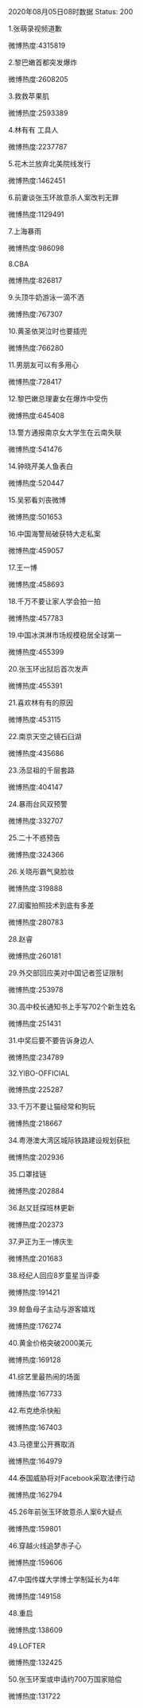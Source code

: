 2020年08月05日08时数据
Status: 200

1.张萌录视频道歉

微博热度:4315819

2.黎巴嫩首都突发爆炸

微博热度:2608205

3.救救苹果肌

微博热度:2593389

4.林有有 工具人

微博热度:2237787

5.花木兰放弃北美院线发行

微博热度:1462451

6.前妻谈张玉环故意杀人案改判无罪

微博热度:1129491

7.上海暴雨

微博热度:986098

8.CBA

微博热度:826817

9.头顶牛奶游泳一滴不洒

微博热度:767307

10.黄圣依哭泣时也要插兜

微博热度:766280

11.男朋友可以有多用心

微博热度:728417

12.黎巴嫩总理妻女在爆炸中受伤

微博热度:645408

13.警方通报南京女大学生在云南失联

微博热度:541476

14.钟晓芹美人鱼表白

微博热度:520447

15.吴邪看刘丧微博

微博热度:501653

16.中国海警局破获特大走私案

微博热度:459057

17.王一博

微博热度:458693

18.千万不要让家人学会拍一拍

微博热度:457783

19.中国冰淇淋市场规模稳居全球第一

微博热度:455399

20.张玉环出狱后首次发声

微博热度:455391

21.喜欢林有有的原因

微博热度:453115

22.南京天空之镜石臼湖

微博热度:435686

23.汤显祖的千层套路

微博热度:404147

24.暴雨台风双预警

微博热度:332707

25.二十不惑预告

微博热度:324366

26.关晓彤霸气臭脸妆

微博热度:319888

27.闺蜜拍照技术到底有多差

微博热度:280783

28.赵睿

微博热度:260181

29.外交部回应美对中国记者签证限制

微博热度:253978

30.高中校长通知书上手写702个新生姓名

微博热度:251431

31.中奖后要不要告诉身边人

微博热度:234789

32.YIBO-OFFICIAL

微博热度:225287

33.千万不要让猫经常和狗玩

微博热度:218667

34.粤港澳大湾区城际铁路建设规划获批

微博热度:202936

35.口罩挂链

微博热度:202884

36.赵又廷探班林更新

微博热度:202373

37.尹正为王一博庆生

微博热度:201683

38.经纪人回应8岁童星当评委

微博热度:191421

39.鲸鱼母子主动与游客嬉戏

微博热度:176274

40.黄金价格突破2000美元

微博热度:169128

41.综艺里最热闹的场面

微博热度:167733

42.布克绝杀快船

微博热度:167403

43.马德里公开赛取消

微博热度:164979

44.泰国威胁将对Facebook采取法律行动

微博热度:162794

45.26年前张玉环故意杀人案6大疑点

微博热度:159801

46.穿越火线追梦赤子心

微博热度:159606

47.中国传媒大学博士学制延长为4年

微博热度:149158

48.重启

微博热度:138609

49.LOFTER

微博热度:132425

50.张玉环案或申请约700万国家赔偿

微博热度:131722

